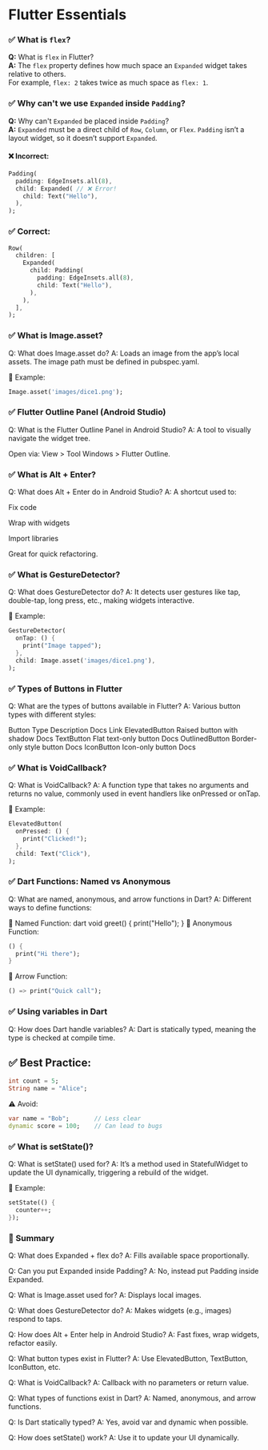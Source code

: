# Flutter Essentials

### ✅ What is `flex`?
**Q:** What is `flex` in Flutter?  
**A:** The `flex` property defines how much space an `Expanded` widget takes relative to others.  
For example, `flex: 2` takes twice as much space as `flex: 1`.

### ✅ Why can't we use `Expanded` inside `Padding`?
**Q:** Why can't `Expanded` be placed inside `Padding`?  
**A:** `Expanded` must be a direct child of `Row`, `Column`, or `Flex`. `Padding` isn’t a layout widget, so it doesn’t support `Expanded`.

#### ❌ Incorrect:
```dart
Padding(
  padding: EdgeInsets.all(8),
  child: Expanded( // ❌ Error!
    child: Text("Hello"),
  ),
);
```
### ✅ Correct:
```dart
Row(
  children: [
    Expanded(
      child: Padding(
        padding: EdgeInsets.all(8),
        child: Text("Hello"),
      ),
    ),
  ],
);
```
### ✅ What is Image.asset?
Q: What does Image.asset do? A: Loads an image from the app’s local assets. The image path must be defined in pubspec.yaml.

🔸 Example:
```dart
Image.asset('images/dice1.png');
```
### ✅ Flutter Outline Panel (Android Studio)
Q: What is the Flutter Outline Panel in Android Studio? A: A tool to visually navigate the widget tree.

Open via: View > Tool Windows > Flutter Outline.

### ✅ What is Alt + Enter?
Q: What does Alt + Enter do in Android Studio? A: A shortcut used to:

Fix code

Wrap with widgets

Import libraries

Great for quick refactoring.

### ✅ What is GestureDetector?
Q: What does GestureDetector do? A: It detects user gestures like tap, double-tap, long press, etc., making widgets interactive.

🔸 Example:
```dart
GestureDetector(
  onTap: () {
    print("Image tapped");
  },
  child: Image.asset('images/dice1.png'),
);
```
### ✅ Types of Buttons in Flutter
Q: What are the types of buttons available in Flutter? A: Various button types with different styles:

Button Type	Description	Docs Link
ElevatedButton	Raised button with shadow	Docs
TextButton	Flat text-only button	Docs
OutlinedButton	Border-only style button	Docs
IconButton	Icon-only button	Docs
### ✅ What is VoidCallback?
Q: What is VoidCallback? A: A function type that takes no arguments and returns no value, commonly used in event handlers like onPressed or onTap.

🔸 Example:
```dart
ElevatedButton(
  onPressed: () {
    print("Clicked!");
  },
  child: Text("Click"),
);
```
### ✅ Dart Functions: Named vs Anonymous
Q: What are named, anonymous, and arrow functions in Dart? A: Different ways to define functions:

🔸 Named Function:
dart
void greet() {
  print("Hello");
}
🔸 Anonymous Function:
```dart
() {
  print("Hi there");
}
```
🔸 Arrow Function:
```dart
() => print("Quick call");
```
### ✅ Using variables in Dart
Q: How does Dart handle variables? A: Dart is statically typed, meaning the type is checked at compile time.

## ✅ Best Practice:
```dart
int count = 5;
String name = "Alice";
```
⚠️ Avoid:
```dart
var name = "Bob";       // Less clear
dynamic score = 100;    // Can lead to bugs
```
### ✅ What is setState()?
Q: What is setState() used for? A: It’s a method used in StatefulWidget to update the UI dynamically, triggering a rebuild of the widget.

🔸 Example:
```dart
setState(() {
  counter++;
});
```
### 📘 Summary
Q: What does Expanded + flex do? A: Fills available space proportionally.

Q: Can you put Expanded inside Padding? A: No, instead put Padding inside Expanded.

Q: What is Image.asset used for? A: Displays local images.

Q: What does GestureDetector do? A: Makes widgets (e.g., images) respond to taps.

Q: How does Alt + Enter help in Android Studio? A: Fast fixes, wrap widgets, refactor easily.

Q: What button types exist in Flutter? A: Use ElevatedButton, TextButton, IconButton, etc.

Q: What is VoidCallback? A: Callback with no parameters or return value.

Q: What types of functions exist in Dart? A: Named, anonymous, and arrow functions.

Q: Is Dart statically typed? A: Yes, avoid var and dynamic when possible.

Q: How does setState() work? A: Use it to update your UI dynamically.
